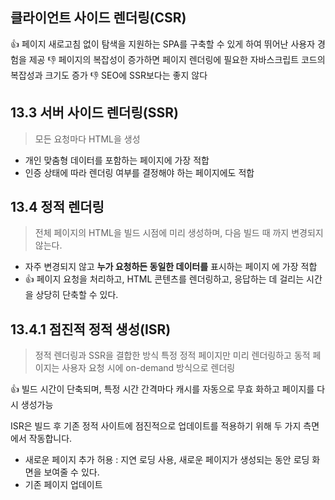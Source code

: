 ## 클라이언트 사이드 렌더링(CSR)

👍 페이지 새로고침 없이 탐색을 지원하는 SPA를 구축할 수 있게 하여 뛰어난 사용자 경 험을 제공
👎 페이지의 복잡성이 증가하면 페이지 렌더링에 필요한 자바스크립트 코드의 복잡성과 크기도 증가
👎 SEO에 SSR보다는 좋지 않다

## 13.3 서버 사이드 렌더링(SSR)

> 모든 요청마다 HTML을 생성

- 개인 맞춤형 데이터를 포함하는 페이지에 가장 적합
- 인증 상태에 따라 렌더링 여부를 결정해야 하는 페이지에도 적합

## 13.4 정적 렌더링

> 전체 페이지의 HTML을 빌드 시점에 미리 생성하며, 다음 빌드 때 까지 변경되지 않는다.

- 자주 변경되지 않고 **누가 요청하든 동일한 데이터를** 표시하는 페이지 에 가장 적합
- 👍 페이지 요청을 처리하고, HTML 콘텐츠를 렌더링하고, 응답하는 데 걸리는 시간을 상당히 단축할 수 있다.

## 13.4.1 점진적 정적 생성(ISR)

> 정적 렌더링과 SSR을 결합한 방식
> 특정 정적 페이지만 미리 렌더링하고 동적 페이지는 사용자 요청 시에 on-demand 방식으로 렌더링

👍 빌드 시간이 단축되며, 특정 시간 간격마다 캐시를 자동으로 무효 화하고 페이지를 다시 생성가능

ISR은 빌드 후 기존 정적 사이트에 점진적으로 업데이트를 적용하기 위해 두 가지 측면에서 작동합니다.

- 새로운 페이지 추가 허용 : 지연 로딩 사용, 새로운 페이지가 생성되는 동안 로딩 화면을 보여줄 수 있다.
- 기존 페이지 업데이트
